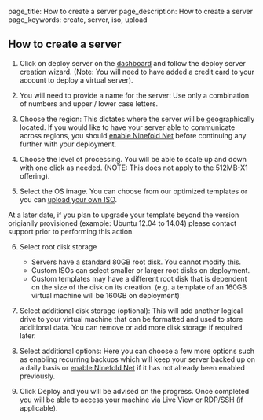 page_title: How to create a server
page_description: How to create a server
page_keywords: create, server, iso, upload

## How to create a server

1. Click on deploy server on the [dashboard](https://portal.ninefold.com) and follow the deploy server creation wizard. (Note:  You will need to have added a credit card to your account to deploy a virtual server).

2. You will need to provide a name for the server: Use only a combination of numbers and upper / lower case letters.

3. Choose the region: This dictates where the server will be geographically located. If you would like to have your server able to communicate across regions, you should [enable Ninefold Net](../networking/ninefold_net.md) before continuing any further with your deployment.

4. Choose the level of processing. You will be able to scale up and down with one click as needed. (NOTE: This does not apply to the 512MB-X1 offering).

5. Select the OS image. You can choose from our optimized templates or you can [upload your own ISO](how_to_attach_and_upload_an_iso.md).

At a later date, if you plan to upgrade your template beyond the version origianlly provisioned (example: Ubuntu 12.04 to 14.04) please contact support prior to performing this action.

6. Select root disk storage
	* Servers have a standard 80GB root disk. You cannot modify this.
	* Custom ISOs can select smaller or larger root disks on deployment.
	* Custom templates may have a different root disk that is dependent on the size of the disk on its creation. (e.g. a template of an 160GB virtual machine will be 160GB on deployment)
	
7. Select additional disk storage (optional): This will add another logical drive to your virtual machine that can be formatted and used to store additional data. You can remove or add more disk storage if required later.

8. Select additional options: Here you can choose a few more options such as enabling recurring backups which will keep your server backed up on a daily basis or [enable Ninefold Net](../networking/ninefold_net.md) if it has not already been enabled previously.

9. Click Deploy and you will be advised on the progress. Once completed you will be able to access your machine via Live View or RDP/SSH (if applicable).